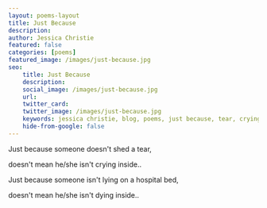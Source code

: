 ```yaml
---
layout: poems-layout
title: Just Because
description: 
author: Jessica Christie
featured: false
categories: [poems]
featured_image: /images/just-because.jpg
seo:
    title: Just Because
    description: 
    social_image: /images/just-because.jpg
    url:
    twitter_card:
    twitter_image: /images/just-because.jpg
    keywords: jessica christie, blog, poems, just because, tear, crying inside, dying inside, struggle
    hide-from-google: false
---
```

Just because someone doesn't shed a tear,

doesn't mean he/she isn't crying inside..

Just because someone isn't lying on a hospital bed,

doesn't mean he/she isn't dying inside..

&nbsp;
